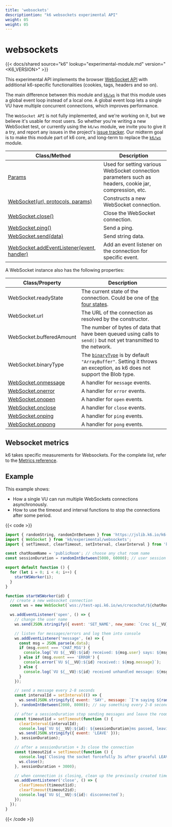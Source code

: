 ```yaml
---
title: 'websockets'
descriptiontion: "k6 websockets experimental API"
weight: 05
weight: 05
---
```


# websockets

{{< docs/shared source="k6" lookup="experimental-module.md" version="<K6_VERSION>" >}}

This experimental API implements the browser [WebSocket API](https://developer.mozilla.org/en-US/docs/Web/API/WebSocket) with additional k6-specific functionalities (cookies, tags, headers and so on).

The main difference between this module and [`k6/ws`](https://grafana.com/docs/k6/<K6_VERSION>/javascript-api/k6-ws) is that this module uses a global event loop instead of a local one.
A global event loop lets a single VU have multiple concurrent connections, which improves performance.

The `WebSocket API` is not fully implemented, and we're working on it, but we believe it's usable for most users. So whether you're writing a new WebSocket test, or currently using the `k6/ws` module, we invite you to give it a try, and report any issues in the project's [issue tracker](https://github.com/grafana/xk6-websockets/). Our midterm goal is to make this module part of k6 core, and long-term to replace the [`k6/ws`](https://grafana.com/docs/k6/<K6_VERSION>/javascript-api/k6-ws) module.

| Class/Method                                                                                                                                                          | Description                                                                                             |
| --------------------------------------------------------------------------------------------------------------------------------------------------------------------- | ------------------------------------------------------------------------------------------------------- |
| [Params](https://grafana.com/docs/k6/<K6_VERSION>/javascript-api/k6-experimental/websockets/params)                                                                   | Used for setting various WebSocket connection parameters such as headers, cookie jar, compression, etc. |
| [WebSocket(url, protocols, params)](https://grafana.com/docs/k6/<K6_VERSION>/javascript-api/k6-experimental/websockets/websocket)                                     | Constructs a new WebSocket connection.                                                                  |
| [WebSocket.close()](https://grafana.com/docs/k6/<K6_VERSION>/javascript-api/k6-experimental/websockets/websocket/websocket-close)                                     | Close the WebSocket connection.                                                                         |
| [WebSocket.ping()](https://grafana.com/docs/k6/<K6_VERSION>/javascript-api/k6-experimental/websockets/websocket/websocket-ping)                                       | Send a ping.                                                                                            |
| [WebSocket.send(data)](https://grafana.com/docs/k6/<K6_VERSION>/javascript-api/k6-experimental/websockets/websocket/websocket-send)                                   | Send string data.                                                                                       |
| [WebSocket.addEventListener(event, handler)](https://grafana.com/docs/k6/<K6_VERSION>/javascript-api/k6-experimental/websockets/websocket/websocket-addeventlistener) | Add an event listener on the connection for specific event.                                             |

A WebSocket instance also has the following properties:

<!-- vale off -->

| Class/Property                                                                                                                          | Description                                                                                                                                                                                    |
| --------------------------------------------------------------------------------------------------------------------------------------- | ---------------------------------------------------------------------------------------------------------------------------------------------------------------------------------------------- |
| WebSocket.readyState                                                                                                                    | The current state of the connection. Could be one of [the four states](https://developer.mozilla.org/en-US/docs/Web/API/WebSocket/readyState).                                                 |
| WebSocket.url                                                                                                                           | The URL of the connection as resolved by the constructor.                                                                                                                                      |
| WebSocket.bufferedAmount                                                                                                                | The number of bytes of data that have been queued using calls to `send()` but not yet transmitted to the network.                                                                              |
| WebSocket.binaryType                                                                                                                    | The [`binaryType`](https://developer.mozilla.org/en-US/docs/Web/API/WebSocket/binaryType) is by default `"ArrayBuffer"`. Setting it throws an exception, as k6 does not support the Blob type. |
| [WebSocket.onmessage](https://grafana.com/docs/k6/<K6_VERSION>/javascript-api/k6-experimental/websockets/websocket/websocket-onmessage) | A handler for `message` events.                                                                                                                                                                |
| [WebSocket.onerror](https://grafana.com/docs/k6/<K6_VERSION>/javascript-api/k6-experimental/websockets/websocket/websocket-onerror)     | A handler for `error` events.                                                                                                                                                                  |
| [WebSocket.onopen](https://grafana.com/docs/k6/<K6_VERSION>/javascript-api/k6-experimental/websockets/websocket/websocket-onopen)       | A handler for `open` events.                                                                                                                                                                   |
| [WebSocket.onclose](https://grafana.com/docs/k6/<K6_VERSION>/javascript-api/k6-experimental/websockets/websocket/websocket-onclose)     | A handler for `close` events.                                                                                                                                                                  |
| [WebSocket.onping](https://grafana.com/docs/k6/<K6_VERSION>/javascript-api/k6-experimental/websockets/websocket/websocket-onping)       | A handler for `ping` events.                                                                                                                                                                   |
| [WebSocket.onpong](https://grafana.com/docs/k6/<K6_VERSION>/javascript-api/k6-experimental/websockets/websocket/websocket-onpong)       | A handler for `pong` events.                                                                                                                                                                   |

<!-- vale on -->

## Websocket metrics

k6 takes specific measurements for Websockets.
For the complete list, refer to the [Metrics reference](https://grafana.com/docs/k6/<K6_VERSION>/using-k6/metrics/reference#websockets).

## Example

This example shows:

- How a single VU can run multiple WebSockets connections asynchronously.
- How to use the timeout and interval functions to stop the connections after some period.

{{< code >}}

```javascript
import { randomString, randomIntBetween } from 'https://jslib.k6.io/k6-utils/1.1.0/index.js';
import { WebSocket } from 'k6/experimental/websockets';
import { setTimeout, clearTimeout, setInterval, clearInterval } from 'k6/experimental/timers';

const chatRoomName = 'publicRoom'; // choose any chat room name
const sessionDuration = randomIntBetween(5000, 60000); // user session between 5s and 1m

export default function () {
  for (let i = 0; i < 4; i++) {
    startWSWorker(i);
  }
}

function startWSWorker(id) {
  // create a new websocket connection
  const ws = new WebSocket(`wss://test-api.k6.io/ws/crocochat/${chatRoomName}/`);

  ws.addEventListener('open', () => {
    // change the user name
    ws.send(JSON.stringify({ event: 'SET_NAME', new_name: `Croc ${__VU}:${id}` }));

    // listen for messages/errors and log them into console
    ws.addEventListener('message', (e) => {
      const msg = JSON.parse(e.data);
      if (msg.event === 'CHAT_MSG') {
        console.log(`VU ${__VU}:${id} received: ${msg.user} says: ${msg.message}`);
      } else if (msg.event === 'ERROR') {
        console.error(`VU ${__VU}:${id} received:: ${msg.message}`);
      } else {
        console.log(`VU ${__VU}:${id} received unhandled message: ${msg.message}`);
      }
    });

    // send a message every 2-8 seconds
    const intervalId = setInterval(() => {
      ws.send(JSON.stringify({ event: 'SAY', message: `I'm saying ${randomString(5)}` }));
    }, randomIntBetween(2000, 8000)); // say something every 2-8 seconds

    // after a sessionDuration stop sending messages and leave the room
    const timeout1id = setTimeout(function () {
      clearInterval(intervalId);
      console.log(`VU ${__VU}:${id}: ${sessionDuration}ms passed, leaving the chat`);
      ws.send(JSON.stringify({ event: 'LEAVE' }));
    }, sessionDuration);

    // after a sessionDuration + 3s close the connection
    const timeout2id = setTimeout(function () {
      console.log(`Closing the socket forcefully 3s after graceful LEAVE`);
      ws.close();
    }, sessionDuration + 3000);

    // when connection is closing, clean up the previously created timers
    ws.addEventListener('close', () => {
      clearTimeout(timeout1id);
      clearTimeout(timeout2id);
      console.log(`VU ${__VU}:${id}: disconnected`);
    });
  });
}
```

{{< /code >}}
